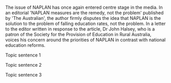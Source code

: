 The issue of NAPLAN has once again entered centre stage in the media. In an editorial 'NAPLAN measures are the remedy, not the problem' published by 'The Australian', the author firmly disputes the idea that NAPLAN is the solution to the problem of falling education rates, not the problem. In a letter to the editor written in response to the article, Dr John Halsey, who is a patron of the Society for the Provision of Education in Rural Australia, voices his concern around the priorities of NAPLAN in contrast with national education reforms. 

Topic sentence 1

Topic sentence 2

Topic sentence 3 